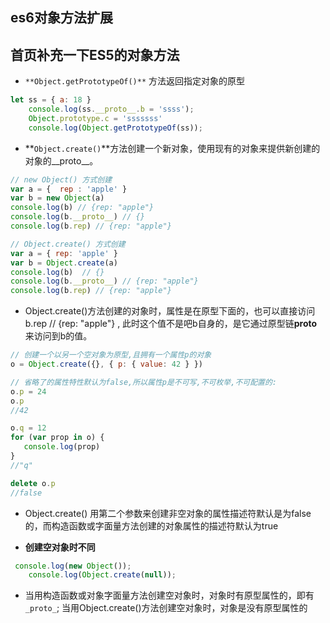## es6对象方法扩展

## 首页补充一下ES5的对象方法

- `**Object.getPrototypeOf()**` 方法返回指定对象的原型

~~~javascript
let ss = { a: 18 }
    console.log(ss.__proto__.b = 'ssss');
    Object.prototype.c = 'sssssss'
    console.log(Object.getPrototypeOf(ss));

~~~

- **`Object.create()`**方法创建一个新对象，使用现有的对象来提供新创建的对象的__proto__。

~~~js
// new Object() 方式创建
var a = {  rep : 'apple' }
var b = new Object(a)
console.log(b) // {rep: "apple"}
console.log(b.__proto__) // {}
console.log(b.rep) // {rep: "apple"}

// Object.create() 方式创建
var a = { rep: 'apple' }
var b = Object.create(a)
console.log(b)  // {}
console.log(b.__proto__) // {rep: "apple"}
console.log(b.rep) // {rep: "apple"}
~~~

- Object.create()方法创建的对象时，属性是在原型下面的，也可以直接访问 b.rep // {rep: "apple"} ,
   此时这个值不是吧b自身的，是它通过原型链**proto**来访问到b的值。

~~~javascript
// 创建一个以另一个空对象为原型,且拥有一个属性p的对象
o = Object.create({}, { p: { value: 42 } })

// 省略了的属性特性默认为false,所以属性p是不可写,不可枚举,不可配置的:
o.p = 24
o.p
//42

o.q = 12
for (var prop in o) {
   console.log(prop)
}
//"q"

delete o.p
//false
~~~

- Object.create() 用第二个参数来创建非空对象的属性描述符默认是为false的，而构造函数或字面量方法创建的对象属性的描述符默认为true

- **创建空对象时不同**

~~~javascript
 console.log(new Object());
    console.log(Object.create(null));
~~~

- 当用构造函数或对象字面量方法创建空对象时，对象时有原型属性的，即有`_proto_`;
  当用Object.create()方法创建空对象时，对象是没有原型属性的